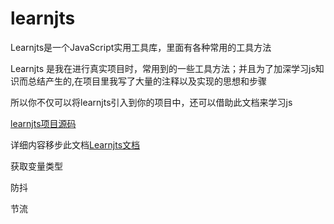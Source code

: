 
# learnjts

Learnjts是一个JavaScript实用工具库，里面有各种常用的工具方法

Learnjts 是我在进行真实项目时，常用到的一些工具方法；并且为了加深学习js知识而总结产生的,在项目里我写了大量的注释以及实现的思想和步骤

所以你不仅可以将learnjts引入到你的项目中，还可以借助此文档来学习js

[learnjts项目源码](https://github.com/dongyuanwai/learnjts)

详细内容移步此文档[Learnjts文档](https://dongyuanwai.github.io/learnjtsdoc/)

获取变量类型

防抖

节流




